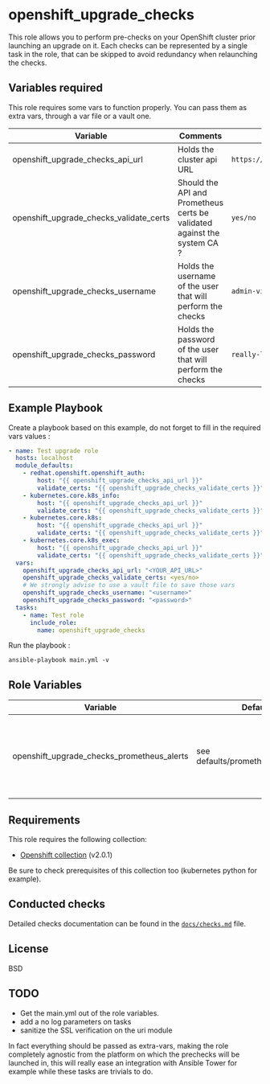 openshift_upgrade_checks
=========

This role allows you to perform pre-checks on your OpenShift cluster prior launching an upgrade on it. Each checks can be represented by a single task in the role, that can be skipped to avoid redundancy when relaunching the checks.

Variables required
------------
This role requires some vars to function properly. You can pass them as extra vars, through a var file or a vault one.

| Variable | Comments | Examples |
|----------|----------|----------|
|openshift_upgrade_checks_api_url | Holds the cluster api URL | `https://api.cluster.domain.com:6443`
|openshift_upgrade_checks_validate_certs | Should the API and Prometheus certs be validated against the system CA ? | `yes/no` 
|openshift_upgrade_checks_username | Holds the username of the user that will perform the checks | `admin-viewer`
|openshift_upgrade_checks_password | Holds the password of the user that will perform the checks | `really-long-and-secure-password` 

Example Playbook
----------------

Create a playbook based on this example, do not forget to fill in the required vars values : 
```yaml
- name: Test upgrade role
  hosts: localhost 
  module_defaults:
    - redhat.openshift.openshift_auth:
        host: "{{ openshift_upgrade_checks_api_url }}"
        validate_certs: "{{ openshift_upgrade_checks_validate_certs }}"  
    - kubernetes.core.k8s_info:
        host: "{{ openshift_upgrade_checks_api_url }}"
        validate_certs: "{{ openshift_upgrade_checks_validate_certs }}"  
    - kubernetes.core.k8s: 
        host: "{{ openshift_upgrade_checks_api_url }}" 
        validate_certs: "{{ openshift_upgrade_checks_validate_certs }}"  
    - kubernetes.core.k8s_exec: 
        host: "{{ openshift_upgrade_checks_api_url }}" 
        validate_certs: "{{ openshift_upgrade_checks_validate_certs }}" 
  vars:
    openshift_upgrade_checks_api_url: "<YOUR_API_URL>"
    openshift_upgrade_checks_validate_certs: <yes/no>
    # We strongly advise to use a vault file to save those vars
    openshift_upgrade_checks_username: "<username>"
    openshift_upgrade_checks_password: "<password>"
  tasks: 
    - name: Test role 
      include_role: 
        name: openshift_upgrade_checks
```

Run the playbook :
```
ansible-playbook main.yml -v 
```

Role Variables
--------------

| Variable | Default | Comments | Examples |
|----------|---------|----------|----------|
|openshift_upgrade_checks_prometheus_alerts| see defaults/prometheus_alerts.yml | This variable holds a list of critical alerts, that can be modified if needed | see defaults/prometheus_alerts.yml


Requirements
------------
This role requires the following collection:
 - [Openshift collection](https://console.redhat.com/ansible/automation-hub/repo/published/redhat/openshift) (v2.0.1)
 
Be sure to check prerequisites of this collection too (kubernetes python for example).

Conducted checks
----------------

Detailed checks documentation can be found in the [`docs/checks.md`](docs/checks.md) file.

License
-------

BSD

TODO
-------

- Get the main.yml out of the role variables.
- add a no log parameters on tasks
- sanitize the SSL verification on the uri module

In fact everything should be passed as extra-vars, making the role completely agnostic from the platform on which the prechecks will be launched in, this will really ease an integration with Ansible Tower for example while these tasks are trivials to do.

